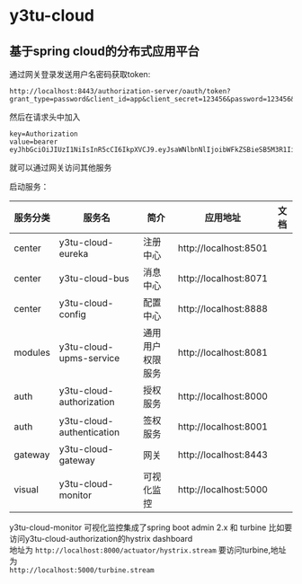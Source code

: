 # y3tu-cloud

## 基于spring cloud的分布式应用平台

通过网关登录发送用户名密码获取token:  
```
http://localhost:8443/authorization-server/oauth/token?grant_type=password&client_id=app&client_secret=123456&password=123456&username=admin
```
然后在请求头中加入
```
key=Authorization
value=bearer eyJhbGciOiJIUzI1NiIsInR5cCI6IkpXVCJ9.eyJsaWNlbnNlIjoibWFkZSBieSB5M3R1IiwiYXVkIjpbInRlc3QiXSwidXNlcl9uYW1lIjoiYWRtaW4iLCJzY29wZSI6WyJzZXJ2ZXIiXSwiZXhwIjoxNTM1MjIxNjIyLCJ1c2VySWQiOiIxMDEiLCJhdXRob3JpdGllcyI6WyJBRE1JTiJdLCJqdGkiOiJhMzg5Mjk2Yy0wNTgxLTQwZTAtYjg3OS1kOGE1MGJlMzFiMGYiLCJjbGllbnRfaWQiOiJhcHAifQ.sR6e4JkGRQxvypWFGWqibWRVGMF0kpf8GMQk_bUtWD8
```
就可以通过网关访问其他服务

启动服务： 

| 服务分类  | 服务名                     |   简介     |  应用地址                | 文档 |
|----------|---------------------------|-----------|-------------------------|------|
|  center  | y3tu-cloud-eureka         | 注册中心   |  http://localhost:8501  |      |
|  center  | y3tu-cloud-bus            | 消息中心   |  http://localhost:8071  |      |
|  center  | y3tu-cloud-config         | 配置中心   |  http://localhost:8888  |      |
|  modules | y3tu-cloud-upms-service   |通用用户权限服务| http://localhost:8081|     | 
|  auth    | y3tu-cloud-authorization  | 授权服务   |  http://localhost:8000  |    |
|  auth    | y3tu-cloud-authentication | 签权服务   |  http://localhost:8001  |      |
|  gateway | y3tu-cloud-gateway        | 网关       |  http://localhost:8443 |      |
|  visual  | y3tu-cloud-monitor        | 可视化监控 |  http://localhost:5000 |      |

y3tu-cloud-monitor 可视化监控集成了spring boot admin 2.x 和 turbine
比如要访问y3tu-cloud-authorization的hystrix dashboard  
地址为
`http://localhost:8000/actuator/hystrix.stream`
要访问turbine,地址为  
`http://localhost:5000/turbine.stream`


